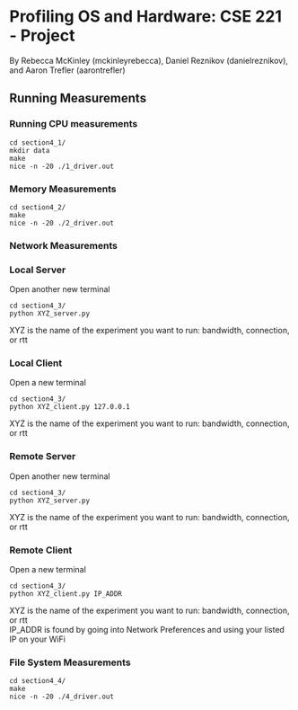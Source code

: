 # Profiling OS and Hardware: CSE 221 - Project
By Rebecca McKinley (mckinleyrebecca), Daniel Reznikov (danielreznikov), and Aaron Trefler (aarontrefler)

## Running Measurements
### Running CPU measurements
```
cd section4_1/  
mkdir data  
make  
nice -n -20 ./1_driver.out
```
### Memory Measurements
```
cd section4_2/  
make  
nice -n -20 ./2_driver.out
```
### Network Measurements
### Local Server
Open another new terminal  
```
cd section4_3/  
python XYZ_server.py  
```
XYZ is the name of the experiment you want to run: bandwidth, connection, or rtt  
### Local Client
Open a new terminal  
```
cd section4_3/  
python XYZ_client.py 127.0.0.1 
```
XYZ is the name of the experiment you want to run: bandwidth, connection, or rtt  
### Remote Server
Open another new terminal  
```
cd section4_3/  
python XYZ_server.py  
```
XYZ is the name of the experiment you want to run: bandwidth, connection, or rtt  
### Remote Client
Open a new terminal  
```
cd section4_3/  
python XYZ_client.py IP_ADDR 
```
XYZ is the name of the experiment you want to run: bandwidth, connection, or rtt  
IP_ADDR is found by going into Network Preferences and using your listed IP on your WiFi
### File System Measurements
```
cd section4_4/
make
nice -n -20 ./4_driver.out
```
